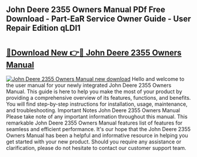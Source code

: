 ## John Deere 2355 Owners Manual PDf Free Download - Part-EaR Service Owner Guide - User Repair Edition qLDI1

# <h2><a href="http://bc92327.oget.top/?id=John+Deere+2355+Owners+Manual">🔗Download New 👉🔴 John Deere 2355 Owners Manual</a></h2>

[![John Deere 2355 Owners Manual new download](https://i.imgur.com/5g1atiW.png)](http://bc92327.oget.top/?id=John+Deere+2355+Owners+Manual)
Hello and welcome to the user manual for your newly integrated John Deere 2355 Owners Manual. This guide is here to help you make the most of your product by providing a comprehensive overview of its features, functions, and benefits. You will find step-by-step instructions for installation, usage, maintenance, and troubleshooting. Important Notes John Deere 2355 Owners Manual Please take note of any important information throughout this manual. This remarkable John Deere 2355 Owners Manual features list of features for seamless and efficient performance. It's our hope that the John Deere 2355 Owners Manual has been a helpful and informative resource in helping you get started with your new product. Should you require any assistance or clarification, please do not hesitate to contact our customer support team.
